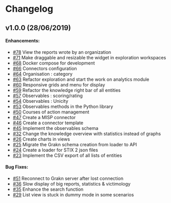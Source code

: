 # Changelog

## v1.0.0 (28/06/2019)

#### Enhancements:

- [#78](https://github.com/OpenCTI-Platform/opencti/issues/78) View the reports wrote by an organization
- [#71](https://github.com/OpenCTI-Platform/opencti/issues/71) Make draggable and resizable the widget in exploration workspaces
- [#68](https://github.com/OpenCTI-Platform/opencti/issues/68) Docker compose for development
- [#66](https://github.com/OpenCTI-Platform/opencti/issues/66) Connectors configuration
- [#64](https://github.com/OpenCTI-Platform/opencti/issues/64) Organisation : category
- [#63](https://github.com/OpenCTI-Platform/opencti/issues/63) Refactor exploration and start the work on analytics module
- [#60](https://github.com/OpenCTI-Platform/opencti/issues/60) Responsive grids and menu for display
- [#59](https://github.com/OpenCTI-Platform/opencti/issues/59) Refactor the knowledge right bar of all entities
- [#57](https://github.com/OpenCTI-Platform/opencti/issues/57) Observables : scoring/rating
- [#54](https://github.com/OpenCTI-Platform/opencti/issues/54) Observables : Unicity
- [#53](https://github.com/OpenCTI-Platform/opencti/issues/53) Observables methods in the Python library
- [#50](https://github.com/OpenCTI-Platform/opencti/issues/50) Courses of action management
- [#47](https://github.com/OpenCTI-Platform/opencti/issues/47) Create a MISP connector
- [#46](https://github.com/OpenCTI-Platform/opencti/issues/46) Create a connector template
- [#45](https://github.com/OpenCTI-Platform/opencti/issues/45) Implement the observables schema
- [#32](https://github.com/OpenCTI-Platform/opencti/issues/32) Change the knowledge overview with statistics instead of graphs
- [#26](https://github.com/OpenCTI-Platform/opencti/issues/26) Create charts in views
- [#25](https://github.com/OpenCTI-Platform/opencti/issues/25) Migrate the Grakn schema creation from loader to API
- [#24](https://github.com/OpenCTI-Platform/opencti/issues/24) Create a loader for STIX 2 json files
- [#23](https://github.com/OpenCTI-Platform/opencti/issues/23) Implement the CSV export of all lists of entities

#### Bug Fixes:

- [#51](https://github.com/OpenCTI-Platform/opencti/issues/51) Reconnect to Grakn server after lost connection
- [#36](https://github.com/OpenCTI-Platform/opencti/issues/36) Slow display of big reports, statistics & victimology
- [#35](https://github.com/OpenCTI-Platform/opencti/issues/35) Enhance the search function
- [#29](https://github.com/OpenCTI-Platform/opencti/issues/29) List view is stuck in dummy mode in some scenarios
